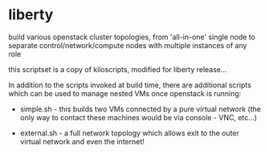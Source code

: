 # liberty

build various openstack cluster topologies, from 'all-in-one' single node to separate control/network/compute nodes with multiple instances of any role

this scriptset is a copy of kiloscripts, modified for liberty release...

In addition to the scripts invoked at build time, there are additional scripts which can be used to manage nested VMs once openstack is running:

+ simple.sh - this builds two VMs connected by a pure virtual network (the only way to contact these machines would be via console - VNC, etc...)

+ external.sh - a full network topology which allows exit to the outer virtual network and even the internet!
